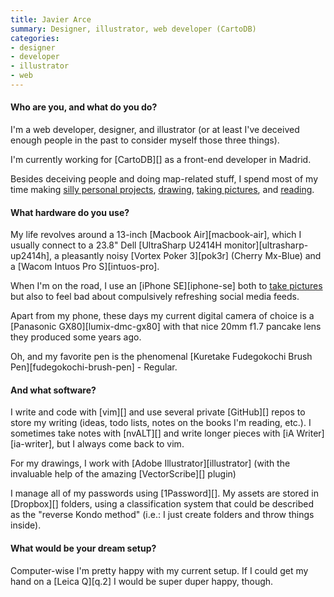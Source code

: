 ```yaml
---
title: Javier Arce
summary: Designer, illustrator, web developer (CartoDB)
categories:
- designer
- developer
- illustrator
- web
---
```


#### Who are you, and what do you do?

I'm a web developer, designer, and illustrator (or at least I've deceived enough people in the past to consider myself those three things).

I'm currently working for [CartoDB][] as a front-end developer in Madrid.

Besides deceiving people and doing map-related stuff, I spend most of my time making [silly personal projects](http://javier.is/ "Javier's website."), [drawing](http://drawings.javier.is/ "Javier's drawings."), [taking pictures](http://photos.javier.is/ "Javier's photos."), and [reading](https://www.goodreads.com/user/show/5987858-javier "Javier's GoodReads account.").

#### What hardware do you use?

My life revolves around a 13-inch [Macbook Air][macbook-air], which I usually connect to a 23.8" Dell [UltraSharp U2414H monitor][ultrasharp-up2414h], a pleasantly noisy [Vortex Poker 3][pok3r] (Cherry Mx-Blue) and a [Wacom Intuos Pro S][intuos-pro].

When I'm on the road, I use an [iPhone SE][iphone-se] both to [take pictures](http://instagram.com/javier "Javier's Instagram account.") but also to feel bad about compulsively refreshing social media feeds.

Apart from my phone, these days my current digital camera of choice is a [Panasonic GX80][lumix-dmc-gx80] with that nice 20mm f1.7 pancake lens they produced some years ago.

Oh, and my favorite pen is the phenomenal [Kuretake Fudegokochi Brush Pen][fudegokochi-brush-pen] - Regular.

#### And what software?

I write and code with [vim][] and use several private [GitHub][] repos to store my writing (ideas, todo lists, notes on the books I'm reading, etc.). I sometimes take notes with [nvALT][] and write longer pieces with [iA Writer][ia-writer], but I always come back to vim.

For my drawings, I work with [Adobe Illustrator][illustrator] (with the invaluable help of the amazing [VectorScribe][] plugin)

I manage all of my passwords using [1Password][]. My assets are stored in [Dropbox][] folders, using a classification system that could be described as the "reverse Kondo method" (i.e.: I just create folders and throw things inside).

#### What would be your dream setup?

Computer-wise I'm pretty happy with my current setup. If I could get my hand on a [Leica Q][q.2] I would be super duper happy, though.